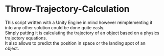 # Throw-Trajectory-Calculation
This script written with a Unity Engine in mind however reimplementing it into any other solution could be done quite easly.  
Simply putting it is calculating the trajectory of an object based on a physics trajectory equations.  
It also allows to predict the position in space or the landing spot of an object.  

